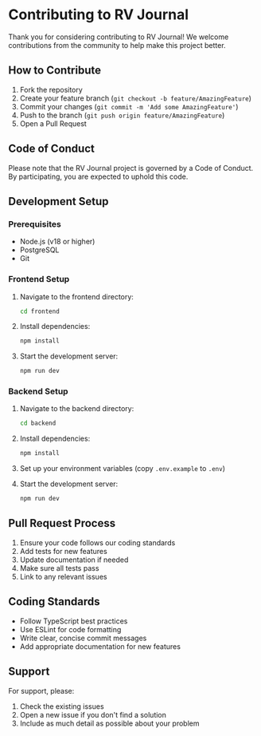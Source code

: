 # Contributing to RV Journal

Thank you for considering contributing to RV Journal! We welcome contributions from the community to help make this project better.

## How to Contribute

1. Fork the repository
2. Create your feature branch (`git checkout -b feature/AmazingFeature`)
3. Commit your changes (`git commit -m 'Add some AmazingFeature'`)
4. Push to the branch (`git push origin feature/AmazingFeature`)
5. Open a Pull Request

## Code of Conduct

Please note that the RV Journal project is governed by a Code of Conduct. By participating, you are expected to uphold this code.

## Development Setup

### Prerequisites

- Node.js (v18 or higher)
- PostgreSQL
- Git

### Frontend Setup

1. Navigate to the frontend directory:
   ```bash
   cd frontend
   ```

2. Install dependencies:
   ```bash
   npm install
   ```

3. Start the development server:
   ```bash
   npm run dev
   ```

### Backend Setup

1. Navigate to the backend directory:
   ```bash
   cd backend
   ```

2. Install dependencies:
   ```bash
   npm install
   ```

3. Set up your environment variables (copy `.env.example` to `.env`)

4. Start the development server:
   ```bash
   npm run dev
   ```

## Pull Request Process

1. Ensure your code follows our coding standards
2. Add tests for new features
3. Update documentation if needed
4. Make sure all tests pass
5. Link to any relevant issues

## Coding Standards

- Follow TypeScript best practices
- Use ESLint for code formatting
- Write clear, concise commit messages
- Add appropriate documentation for new features

## Support

For support, please:
1. Check the existing issues
2. Open a new issue if you don't find a solution
3. Include as much detail as possible about your problem
